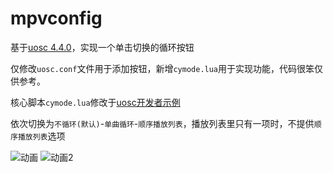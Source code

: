 # mpvconfig
基于[uosc 4.4.0](https://github.com/tomasklaen/uosc/releases/tag/4.4.0)，实现一个单击切换的循环按钮

仅修改`uosc.conf`文件用于添加按钮，新增`cymode.lua`用于实现功能，代码很笨仅供参考。

核心脚本`cymode.lua`修改于[uosc开发者示例](https://github.com/tomasklaen/uosc#set-prop-value)

依次切换为`不循环(默认)`-`单曲循环`-`顺序播放列表`，播放列表里只有一项时，不提供`顺序播放列表`选项

![动画](https://user-images.githubusercontent.com/89340536/202156072-8f4d92fd-015a-41ad-80ce-d1aa24a4cb96.gif)
![动画2](https://user-images.githubusercontent.com/89340536/202156411-f7d469b8-fc5c-4d48-a3be-f6d4d76dcab2.gif)
